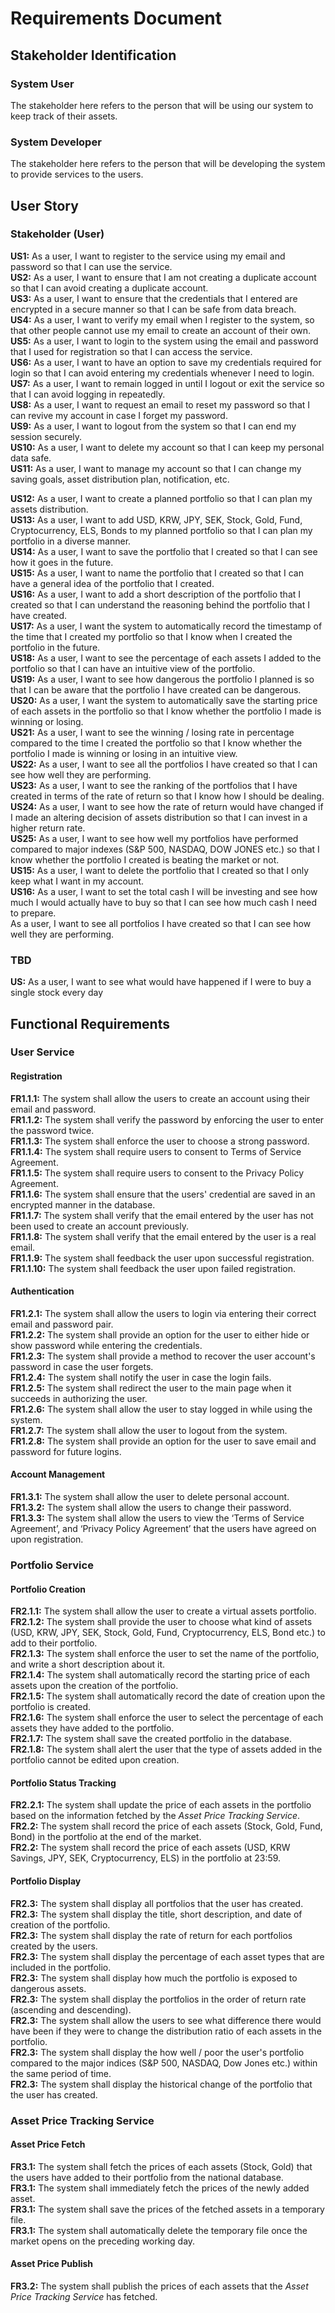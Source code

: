 # Requirements Document
## Stakeholder Identification
### System User
The stakeholder here refers to the person that will be using our system to keep track of their assets. <br>

### System Developer
The stakeholder here refers to the person that will be developing the system to provide services to the users. <br>

## User Story
### Stakeholder (User)
**US1:** As a user, I want to register to the service using my email and password so that I can use the service. <br>
**US2:** As a user, I want to ensure that I am not creating a duplicate account so that I can avoid creating a duplicate account. <br>
**US3:** As a user, I want to ensure that the credentials that I entered are encrypted in a secure manner so that I can be safe from data breach. <br>
**US4:** As a user, I want to verify my email when I register to the system, so that other people cannot use my email to create an account of their own. <br>
**US5:** As a user, I want to login to the system using the email and password that I used for registration so that I can access the service. <br>
**US6:** As a user, I want to have an option to save my credentials required for login so that I can avoid entering my credentials whenever I need to login. <br>
**US7:** As a user, I want to remain logged in until I logout or exit the service so that I can avoid logging in repeatedly. <br>
**US8:** As a user, I want to request an email to reset my password so that I can revive my account in case I forget my password. <br>
**US9:** As a user, I want to logout from the system so that I can end my session securely. <br>
**US10:** As a user, I want to delete my account so that I can keep my personal data safe. <br>
**US11:** As a user, I want to manage my account so that I can change my saving goals, asset distribution plan, notification, etc. <br>


**US12:** As a user, I want to create a planned portfolio so that I can plan my assets distribution. <br>
**US13:** As a user, I want to add USD, KRW, JPY, SEK, Stock, Gold, Fund, Cryptocurrency, ELS, Bonds to my planned portfolio so that I can plan my portfolio in a diverse manner. <br>
**US14:** As a user, I want to save the portfolio that I created so that I can see how it goes in the future. <br>
**US15:** As a user, I want to name the portfolio that I created so that I can have a general idea of the portfolio that I created. <br>
**US16:** As a user, I want to add a short description of the portfolio that I created so that I can understand the reasoning behind the portfolio that I have created. <br>
**US17:** As a user, I want the system to automatically record the timestamp of the time that I created my portfolio so that I know when I created the portfolio in the future. <br>
**US18:** As a user, I want to see the percentage of each assets I added to the portfolio so that I can have an intuitive view of the portfolio. <br>
**US19:** As a user, I want to see how dangerous the portfolio I planned is so that I can be aware that the portfolio I have created can be dangerous. <br>
**US20:** As a user, I want the system to automatically save the starting price of each assets in the portfolio so that I know whether the portfolio I made is winning or losing. <br>
**US21:** As a user, I want to see the winning / losing rate in percentage compared to the time I created the portfolio so that I know whether the portfolio I made is winning or losing in an intuitive view. <br>
**US22:** As a user, I want to see all the portfolios I have created so that I can see how well they are performing. <br>
**US23:** As a user, I want to see the ranking of the portfolios that I have created in terms of the rate of return so that I know how I should be dealing. <br>
**US24:** As a user, I want to see how the rate of return would have changed if I made an altering decision of assets distribution so that I can invest in a higher return rate. <br>
**US25:** As a user, I want to see how well my portfolios have performed compared to major indexes (S&P 500, NASDAQ, DOW JONES etc.) so that I know whether the portfolio I created is beating the market or not. <br> 
**US15:** As a user, I want to delete the portfolio that I created so that I only keep what I want in my account. <br>
**US16:** As a user, I want to set the total cash I will be investing and see how much I would actually have to buy so that I can see how much cash I need to prepare. <br>
As a user, I want to see all portfolios I have created so that I can see how well they are performing. <br>

### TBD
**US:** As a user, I want to see what would have happened if I were to buy a single stock every day


## Functional Requirements
### User Service
#### Registration
**FR1.1.1:** The system shall allow the users to create an account using their email and password. <br>
**FR1.1.2:** The system shall verify the password by enforcing the user to enter the password twice. <br>
**FR1.1.3:** The system shall enforce the user to choose a strong password. <br>
**FR1.1.4:** The system shall require users to consent to Terms of Service Agreement. <br>
**FR1.1.5:** The system shall require users to consent to the Privacy Policy Agreement. <br>
**FR1.1.6:** The system shall ensure that the users' credential are saved in an encrypted manner in the database. <br>
**FR1.1.7:** The system shall verify that the email entered by the user has not been used to create an account previously. <br>
**FR1.1.8:** The system shall verify that the email entered by the user is a real email. <br>
**FR1.1.9:** The system shall feedback the user upon successful registration. <br>
**FR1.1.10:** The system shall feedback the user upon failed registration. <br>

#### Authentication
**FR1.2.1:** The system shall allow the users to login via entering their correct email and password pair. <br>
**FR1.2.2:** The system shall provide an option for the user to either hide or show password while entering the credentials. <br>
**FR1.2.3:** The system shall provide a method to recover the user account's password in case the user forgets. <br>
**FR1.2.4:** The system shall notify the user in case the login fails. <br>
**FR1.2.5:** The system shall redirect the user to the main page when it succeeds in authorizing the user. <br>
**FR1.2.6:** The system shall allow the user to stay logged in while using the system. <br>
**FR1.2.7:** The system shall allow the user to logout from the system. <br>
**FR1.2.8:** The system shall provide an option for the user to save email and password for future logins. <br>

#### Account Management
**FR1.3.1:** The system shall allow the user to delete personal account. <br>
**FR1.3.2:** The system shall allow the users to change their password. <br>
**FR1.3.3:** The system shall allow the users to view the ‘Terms of Service Agreement’, and ‘Privacy Policy Agreement’ that the users have agreed on upon registration.

### Portfolio Service
#### Portfolio Creation
**FR2.1.1:** The system shall allow the user to create a virtual assets portfolio. <br>
**FR2.1.2:** The system shall provide the user to choose what kind of assets (USD, KRW, JPY, SEK, Stock, Gold, Fund, Cryptocurrency, ELS, Bond etc.) to add to their portfolio. <br>
**FR2.1.3:** The system shall enforce the user to set the name of the portfolio, and write a short description about it. <br>
**FR2.1.4:** The system shall automatically record the starting price of each assets upon the creation of the portfolio. <br>
**FR2.1.5:** The system shall automatically record the date of creation upon the portfolio is created. <br>
**FR2.1.6:** The system shall enforce the user to select the percentage of each assets they have added to the portfolio. <br>
**FR2.1.7:** The system shall save the created portfolio in the database. <br>
**FR2.1.8:** The system shall alert the user that the type of assets added in the portfolio cannot be edited upon creation. <br>

#### Portfolio Status Tracking
**FR2.2.1:** The system shall update the price of each assets in the portfolio based on the information fetched by the *Asset Price Tracking Service*. <br>
**FR2.2:** The system shall record the price of each assets (Stock, Gold, Fund, Bond) in the portfolio at the end of the market. <br>
**FR2.2:** The system shall record the price of each assets (USD, KRW Savings, JPY, SEK, Cryptocurrency, ELS) in the portfolio at 23:59. <br>

#### Portfolio Display
**FR2.3:** The system shall display all portfolios that the user has created. <br>
**FR2.3:** The system shall display the title, short description, and date of creation of the portfolio. <br>
**FR2.3:** The system shall display the rate of return for each portfolios created by the users. <br>
**FR2.3:** The system shall display the percentage of each asset types that are included in the portfolio. <br>
**FR2.3:** The system shall display how much the portfolio is exposed to dangerous assets. <br>
**FR2.3:** The system shall display the portfolios in the order of return rate (ascending and descending). <br>
**FR2.3:** The system shall allow the users to see what difference there would have been if they were to change the distribution ratio of each assets in the portfolio. <br>
**FR2.3:** The system shall display the how well / poor the user's portfolio compared to the major indices (S&P 500, NASDAQ, Dow Jones etc.) within the same period of time. <br>
**FR2.3:** The system shall display the historical change of the portfolio that the user has created. <br>


### Asset Price Tracking Service
#### Asset Price Fetch
**FR3.1:** The system shall fetch the prices of each assets (Stock, Gold) that the users have added to their portfolio from the national database. <br>
**FR3.1:** The system shall immediately fetch the prices of the newly added asset. <br>
**FR3.1:** The system shall save the prices of the fetched assets in a temporary file. <br>
**FR3.1:** The system shall automatically delete the temporary file once the market opens on the preceding working day. <br>

#### Asset Price Publish
**FR3.2:** The system shall publish the prices of each assets that the *Asset Price Tracking Service* has fetched. <br>


